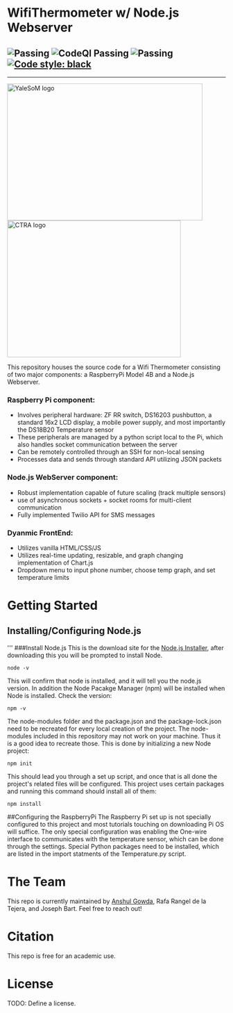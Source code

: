 # WifiThermometer w/ Node.js Webserver

![Passing](https://github.com/matplotlib/matplotlib/workflows/Tests/badge.svg)
![CodeQl Passing](https://github.com/tesseract-ocr/tesseract/workflows/CodeQL/badge.svg)
![Passing](https://camo.githubusercontent.com/0029e047a1f03572a4cc1d1f390606028f57cf6faa8cfa2f999798920970c362/68747470733a2f2f63692e6170707665796f722e636f6d2f6170692f70726f6a656374732f7374617475732f6d69616830696b667366306a333831392f6272616e63682f6d61737465723f7376673d74727565)
[![Code style: black](https://img.shields.io/badge/code%20style-black-000000.svg)](https://github.com/psf/black)
--------------------------------------------------------------------------------
--------------------------------
<p float="center">
  <img src="https://github.com/anshuljg07/WifiThermometer/assets/72891464/22886ecd-c724-41ec-b6a8-af877e9926d1" width="450" height="315"alt='YaleSoM logo'/>
  <img src="https://github.com/anshuljg07/WifiThermometer/assets/72891464/e1b47a5d-66c5-4bf2-af56-bac0d4641ae6" width="400" height="315"alt="CTRA logo"/> 
</p>

This repository houses the source code for a Wifi Thermometer consisting of two major components: a RaspberryPi Model 4B and a Node.js Webserver. 

### Raspberry Pi component:
- Involves peripheral hardware: ZF RR switch, DS16203 pushbutton, a standard 16x2 LCD display, a mobile power supply, and most importantly the DS18B20 Temperature sensor
- These peripherals are managed by a python script local to the Pi, which also handles socket communication between the server
- Can be remotely controlled through an SSH for non-local sensing
- Processes data and sends through standard API utilizing JSON packets

### Node.js WebServer component:
- Robust implementation capable of future scaling (track multiple sensors)
- use of asynchronous sockets + socket rooms for multi-client communication
- Fully implemented Twilio API for SMS messages

### Dyanmic FrontEnd:
- Utilizes vanilla HTML/CSS/JS
- Utilizes real-time updating, resizable, and graph changing implementation of Chart.js
- Dropdown menu to input phone number, choose temp graph, and set temperature limits

# Getting Started
## Installing/Configuring Node.js
'''
###Install Node.js
This is the download site for the [Node.js Installer](https://nodejs.org/en/), after downloading this you will be prompted to install Node.
```
node -v
```
This will confirm that node is installed, and it will tell you the node.js version. In addition the Node Pacakge Manager (npm) will be installed when Node is installed. Check the version:
```
npm -v
```
The node-modules folder and the package.json and the package-lock.json need to be recreated for every local creation of the project. The node-modules included in this repository may not work on your machine. Thus it is a good idea to recreate those. This is done by initializing a new Node project:
```
npm init
```
This should lead you through a set up script, and once that is all done the project's related files will be configured.
This project uses certain packages and running this command should install all of them:
```
npm install
```

##Configuring the RaspberryPi
The Raspberry Pi set up is not specially configured to this project and most tutorials touching on downloading Pi OS will suffice. The only special configuration was enabling the One-wire interface to communicates with the temperature sensor, which can be done through the settings.
Special Python packages need to be installed, which are listed in the import statments of the Temperature.py script.

# The Team
This repo is currently maintained by [Anshul Gowda](https://www.linkedin.com/in/anshul-gowda-693206200/), Rafa Rangel de la Tejera, and Joseph Bart. Feel free to reach out!

# Citation
This repo is free for an academic use.

# License
TODO: Define a license. 
